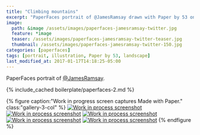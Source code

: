 ```yaml
---
title: "Climbing mountains"
excerpt: "PaperFaces portrait of @JamesRamsay drawn with Paper by 53 on an iPad."
image: 
  path: &image /assets/images/paperfaces-jamesramsay-twitter.jpg 
  feature: *image
  teaser: /assets/images/paperfaces-jamesramsay-twitter-teaser.jpg
  thumbnail: /assets/images/paperfaces-jamesramsay-twitter-150.jpg
categories: [paperfaces]
tags: [portrait, illustration, Paper by 53, landscape]
last_modified_at: 2017-01-17T14:18:25-05:00
---
```


PaperFaces portrait of [@JamesRamsay](https://twitter.com/JamesRamsay).

{% include_cached boilerplate/paperfaces-2.md %}

{% figure caption:"Work in progress screen captures Made with Paper." class:"gallery-3-col" %}
[![Work in process screenshot](/assets/images/paperfaces-jamesramsay-process-1-600.jpg)](/assets/images/paperfaces-jamesramsay-process-1-lg.jpg)
[![Work in process screenshot](/assets/images/paperfaces-jamesramsay-process-2-600.jpg)](/assets/images/paperfaces-jamesramsay-process-2-lg.jpg)
[![Work in process screenshot](/assets/images/paperfaces-jamesramsay-process-3-600.jpg)](/assets/images/paperfaces-jamesramsay-process-3-lg.jpg)
[![Work in process screenshot](/assets/images/paperfaces-jamesramsay-process-4-600.jpg)](/assets/images/paperfaces-jamesramsay-process-4-lg.jpg)
[![Work in process screenshot](/assets/images/paperfaces-jamesramsay-process-5-600.jpg)](/assets/images/paperfaces-jamesramsay-process-5-lg.jpg)
{% endfigure %}
